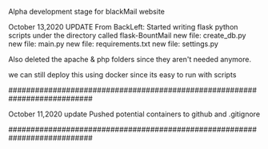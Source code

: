 Alpha development stage for blackMail website




October 13,2020 UPDATE From BackLeft:
Started writing flask python scripts under the directory called flask-BountMail
	new file:   create_db.py
	new file:   main.py
	new file:   requirements.txt
	new file:   settings.py

Also deleted the apache & php folders since they aren't needed anymore.

we can still deploy this using docker since its easy to run with scripts 

###########################################################################


October 11,2020 update
Pushed potential containers to github and .gitignore

###########################################################################
